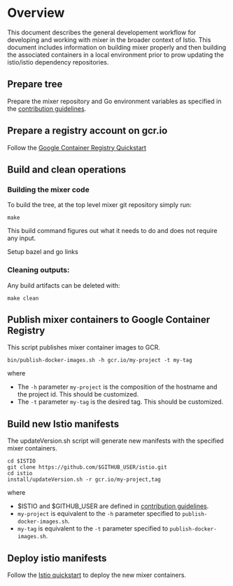 # Overview

This document describes the general developement workflow for
developing and working with mixer in the broader context of Istio.
This document includes information on building mixer properly and
then building the associated containers in a local environment
prior to prow updating the istio/istio dependency repositories.

## Prepare tree

Prepare the mixer repository and Go environment variables as
specified in the 
[contribution guidelines](https://github.com/istio/istio/blob/master/CONTRIBUTING.md).

## Prepare a registry account on gcr.io

Follow the
[Google Container Registry Quickstart](https://https://cloud.google.com/container-registry/docs/quickstart)

## Build and clean operations

### Building the mixer code

To build the tree, at the top level mixer git repository simply run:

```
make
```

This build command figures out what it needs to do and does not require
any input.

Setup bazel and go links

### Cleaning outputs:

Any build artifacts can be deleted with:

```
make clean
```

## Publish mixer containers to Google Container Registry

This script publishes mixer container images to GCR.

```
bin/publish-docker-images.sh -h gcr.io/my-project -t my-tag
```

where

* The `-h` parameter `my-project` is the composition of the hostname
  and the project id. This should be customized.
* The `-t` parameter `my-tag` is the desired tag. This should be customized.

## Build new Istio manifests

The updateVersion.sh script will generate new manifests with the
specified mixer containers.

```
cd $ISTIO
git clone https://github.com/$GITHUB_USER/istio.git
cd istio
install/updateVersion.sh -r gcr.io/my-project,tag
```

where

* $ISTIO and $GITHUB_USER are defined in 
[contribution guidelines](https://github.com/istio/istio/blob/master/CONTRIBUTING.md).
* `my-project` is equivalent to the `-h` parameter specified to
  `publish-docker-images.sh`.
* `my-tag` is equivalent to the `-t` parameter specified to
  `publish-docker-images.sh`.

## Deploy istio manifests

Follow the
[Istio quickstart](https://istio.io/docs/setup/install-kubernetes.html)
to deploy the new mixer containers.
